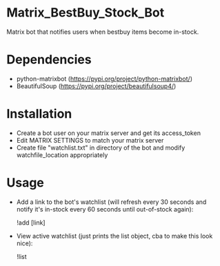 # Matrix_BestBuy_Stock_Bot
Matrix bot that notifies users when bestbuy items become in-stock.

# Dependencies

- python-matrixbot (https://pypi.org/project/python-matrixbot/)
- BeautifulSoup (https://pypi.org/project/beautifulsoup4/)

# Installation
- Create a bot user on your matrix server and get its access_token
- Edit MATRIX SETTINGS to match your matrix server
- Create file "watchlist.txt" in directory of the bot and modify watchfile_location appropriately 

# Usage
- Add a link to the bot's watchlist (will refresh every 30 seconds and notify it's in-stock every 60 seconds until out-of-stock again):

  !add [link]
  
- View active watchlist (just prints the list object, cba to make this look nice):

  !list
